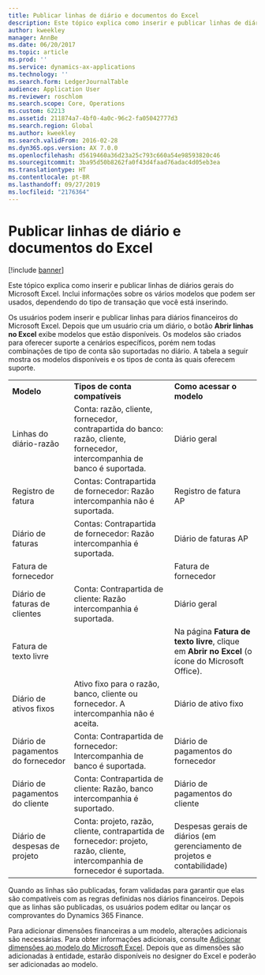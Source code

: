 ```yaml
---
title: Publicar linhas de diário e documentos do Excel
description: Este tópico explica como inserir e publicar linhas de diários gerais do Microsoft Excel. Inclui informações sobre os vários modelos que podem ser usados, dependendo do tipo de transação que você está inserindo.
author: kweekley
manager: AnnBe
ms.date: 06/20/2017
ms.topic: article
ms.prod: ''
ms.service: dynamics-ax-applications
ms.technology: ''
ms.search.form: LedgerJournalTable
audience: Application User
ms.reviewer: roschlom
ms.search.scope: Core, Operations
ms.custom: 62213
ms.assetid: 211874a7-4bf0-4a0c-96c2-fa05042777d3
ms.search.region: Global
ms.author: kweekley
ms.search.validFrom: 2016-02-28
ms.dyn365.ops.version: AX 7.0.0
ms.openlocfilehash: d5619460a36d23a25c793c660a54e98593820c46
ms.sourcegitcommit: 3ba95d50b8262fa0f43d4faad76adac4d05eb3ea
ms.translationtype: HT
ms.contentlocale: pt-BR
ms.lasthandoff: 09/27/2019
ms.locfileid: "2176364"
---
```

# <a name="publish-journal-lines-and-documents-from-excel"></a>Publicar linhas de diário e documentos do Excel

[!include [banner](../includes/banner.md)]

Este tópico explica como inserir e publicar linhas de diários gerais do Microsoft Excel. Inclui informações sobre os vários modelos que podem ser usados, dependendo do tipo de transação que você está inserindo.

Os usuários podem inserir e publicar linhas para diários financeiros do Microsoft Excel. Depois que um usuário cria um diário, o botão **Abrir linhas no Excel** exibe modelos que estão disponíveis. Os modelos são criados para oferecer suporte a cenários específicos, porém nem todas combinações de tipo de conta são suportadas no diário. A tabela a seguir mostra os modelos disponíveis e os tipos de conta às quais oferecem suporte.

|                          |                                                                                                                         |                                                                                         |
|--------------------------|-------------------------------------------------------------------------------------------------------------------------|-----------------------------------------------------------------------------------------|
| **Modelo**             | **Tipos de conta compatíveis**                                                                                             | **Como acessar o modelo**                                                          |
| Linhas do diário-razão     | Conta: razão, cliente, fornecedor, contrapartida do banco: razão, cliente, fornecedor, intercompanhia de banco é suportada.       | Diário geral                                                                         |
| Registro de fatura         | Contas: Contrapartida de fornecedor: Razão intercompanhia não é suportada.                                                    | Registro de fatura AP                                                                     |
| Diário de faturas          | Contas: Contrapartida de fornecedor: Razão intercompanhia é suportada.                                                      | Diário de faturas AP                                                                      |
| Fatura de fornecedor           |                                                                                                                         | Fatura de fornecedor                                                                          |
| Diário de faturas de clientes | Conta: Contrapartida de cliente: Razão intercompanhia é suportada.                                                     | Diário geral                                                                         |
| Fatura de texto livre        |                                                                                                                         | Na página **Fatura de texto livre**, clique em **Abrir no Excel** (o ícone do Microsoft Office). |
| Diário de ativos fixos     | Ativo fixo para o razão, banco, cliente ou fornecedor. A intercompanhia não é aceita.                                               | Diário de ativo fixo                                                                     |
| Diário de pagamentos do fornecedor   | Conta: Contrapartida de fornecedor: Intercompanhia de banco é suportada.                                                 | Diário de pagamentos do fornecedor                                                                  |
| Diário de pagamentos do cliente | Conta: Contrapartida de cliente: Razão, banco intercompanhia é suportado.                                               | Diário de pagamentos do cliente                                                                |
| Diário de despesas de projeto  | Conta: projeto, razão, cliente, contrapartida de fornecedor: projeto, razão, cliente, intercompanhia de fornecedor é suportada. | Despesas gerais de diários (em gerenciamento de projetos e contabilidade)                       |

Quando as linhas são publicadas, foram validadas para garantir que elas são compatíveis com as regras definidas nos diários financeiros. Depois que as linhas são publicadas, os usuários podem editar ou lançar os comprovantes do Dynamics 365 Finance. 

Para adicionar dimensões financeiras a um modelo, alterações adicionais são necessárias. Para obter informações adicionais, consulte [Adicionar dimensões ao modelo do Microsoft Excel](../../dev-itpro/financial/add-dimensions-excel-templates.md). Depois que as dimensões são adicionadas à entidade, estarão disponíveis no designer do Excel e poderão ser adicionadas ao modelo.





